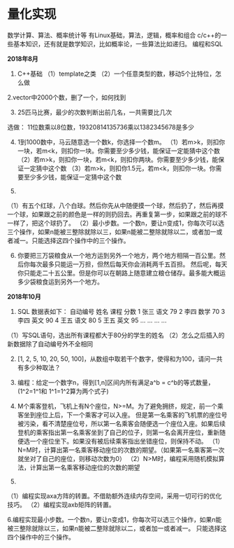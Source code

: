 # 量化实现

数学计算、算法、概率统计等
有Linux基础，算法，逻辑，概率和组合
c/c++的一些基本知识，还有就是数学知识，比如概率论，一些算法比如递归。
编程和SQL

**2018年8月**

1. C++基础 
（1）template之类
（2）一个任意类型的数，移动5个比特位，怎么做

2.vector中2000个数，删了一个，如何找到

3. 25匹马比赛，最少的次数判断出前几名，一共需要比几次

选做： 11位数乘以8位数，19320814135736乘以1382345678是多少

4. 1到1000数中，马云随意选一个数k，你选择一个数m。
  （1）若m>k，则扣你一块，若m<k，则扣你一块。你需要至少多少钱，能保证一定能猜中这个数
  （2）若m>k，则扣你一块，若m<k，则扣你两块。你需要至少多少钱，能保证一定猜中这个数
  （3）若m>k，则扣你1.5元，若m<k，则扣你一块。你需要至少多少钱，能保证一定猜中这个数

5. 
（1）有五个红球，八个白球。然后你先从中随便摸一个球，然后扔了，然后再摸一个球，如果跟之前的颜色是一样的则扔回去。再重复第一步，如果跟之前的球不一样了，把这个球扔了。
（2）最小步数。一个数n，要让n变成1，你每次可以选三个操作，如果n能被三整除就除以三，如果n能被二整除就除以二，或者加一或者减一。只能选择这四个操作中的三个操作。

6. 你要把三万袋粮食从一个地方运到另外一个地方，两个地方相隔一百公里。然后你每次最多只能运一万担，但然后每天你会消耗两千五百担。
   然后呢，每天你只能走二十五公里。但是你可以在朝路上随意建立粮仓储存。最多能大概运多少袋粮食运到另外一个地方。



**2018年10月**

1. SQL
数据表如下：
自动编号 姓名 课程 分数
1       张三 语文 79
2       李四 数学 70
3       李四 英文 90
4       王五 语文 80
5       王五 英文 95
...     ... ... ...

（1）写SQL语句，选出所有课程都大于80分的学生的姓名
（2）怎么之后插入的新数据除了自动编号外不全相同


2. [1, 2, 5, 10, 20, 50, 100]，从数组中取若干个数字，使得和为100，请问一共有多少种取法？

3. 编程：给定一个数字n，得到[1,n]区间内所有满足a^b = c^b的等式数量，(1^2=1^1和 1^1=1^2算为两个式子)

4. M个乘客登机，飞机上有N个座位，N>=M。为了避免拥挤，规定，前一个乘客坐到座位上后，下一个乘客才可以入座。
但是第一名乘客的飞机票的座位号被污染，看不清楚座位号，所以第一名乘客会随便选一个座位入座。如果后续登机的乘客指出第一名乘客坐到了自己的位子，则第一名会离开座位，重新随便选一个座位坐下。如果没有被后续乘客指出坐错座位，则保持不动。
（1）N=M时，计算出第一名乘客移动座位的次数的期望。（如果第一名乘客第一次就坐对了自己的座位，则移动次数为0）
（2）N>M时，编程采用随机模拟算法，计算出第一名乘客移动座位的次数的期望

5. 
（1）编程实现axa方阵的转置。不借助额外连续内存空间，采用一切可行的优化技巧。
（2）编程实现axb矩阵的转置。

6.编程实现最小步数。一个数n，要让n变成1，你每次可以选三个操作，如果n能被三整除就除以三，如果n能被二整除就除以二，或者加一或者减一。
  只能选择这四个操作中的三个操作。
